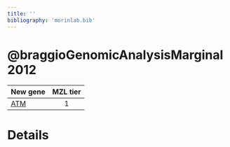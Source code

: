 ```yaml
---
title: ''
bibliography: 'morinlab.bib'
---
```


# @braggioGenomicAnalysisMarginal2012
|New gene|MZL tier|
|:-|:-:|
|[ATM](ATM)|1 |

# Details

